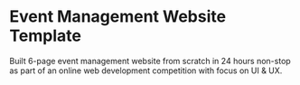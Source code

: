 # Event Management Website Template
Built 6-page event management website from scratch in 24 hours non-stop as part of an online web development competition with focus on UI & UX.
